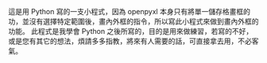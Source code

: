 這是用 Python 寫的一支小程式，因為 openpyxl 本身只有將單一儲存格畫框的功，並沒有選擇特定範圍後，畫內外框的指令，所以寫此小程式來做到畫內外框的功能。
此程式是我學會 Python 之後所寫的，目的是用來做練習，若寫的不好，或是您有其它的想法，煩請多多指教，將來有人需要的話，可直接拿去用，不必客氣。
